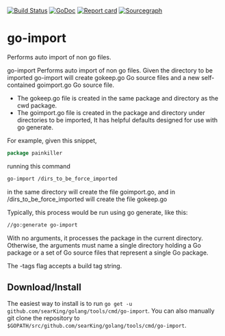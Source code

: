 [![Build Status](https://travis-ci.org/searKing/travis-ci.svg?branch=go-import)](https://travis-ci.org/searKing/travis-ci)
[![GoDoc](https://godoc.org/github.com/searKing/golang/tools/cmd/go-import?status.svg)](https://godoc.org/github.com/searKing/golang/tools/cmd/go-import)
[![Report card](https://goreportcard.com/badge/github.com/searKing/golang/tools/cmd/go-import)](https://goreportcard.com/report/github.com/searKing/golang/tools/cmd/go-import) 
[![Sourcegraph](https://sourcegraph.com/github.com/searKing/golang/-/badge.svg)](https://sourcegraph.com/github.com/searKing/travis-ci@go-import?badge)
# go-import
Performs auto import of non go files.

go-import Performs auto import of non go files.
Given the directory to be imported
go-import will create gokeep.go Go source files and a new self-contained goimport.go Go source file.
+ The gokeep.go file is created in the same package and directory as the cwd package.
+ The goimport.go file is created in the package and directory under directories to be imported,
It has helpful defaults designed for use with go generate.

For example, given this snippet,

```go
package painkiller

```

running this command
```bash
go-import /dirs_to_be_force_imported
```

in the same directory will create the file goimport.go,
and in /dirs_to_be_force_imported will create the file gokeep.go

Typically, this process would be run using go generate, like this:
```bash
//go:generate go-import
```

With no arguments, it processes the package in the current directory.
Otherwise, the arguments must name a single directory holding a Go package
or a set of Go source files that represent a single Go package.

 The -tags flag accepts a build tag string.

## Download/Install

The easiest way to install is to run `go get -u github.com/searKing/golang/tools/cmd/go-import`. You can
also manually git clone the repository to `$GOPATH/src/github.com/searKing/golang/tools/cmd/go-import`.
